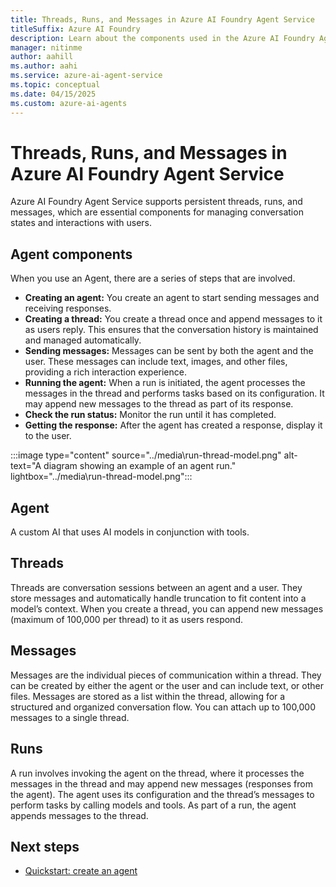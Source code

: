 ```yaml
---
title: Threads, Runs, and Messages in Azure AI Foundry Agent Service
titleSuffix: Azure AI Foundry
description: Learn about the components used in the Azure AI Foundry Agent Service.
manager: nitinme
author: aahill
ms.author: aahi
ms.service: azure-ai-agent-service
ms.topic: conceptual
ms.date: 04/15/2025
ms.custom: azure-ai-agents
---
```


# Threads, Runs, and Messages in Azure AI Foundry Agent Service

Azure AI Foundry Agent Service supports persistent threads, runs, and messages, which are essential components for managing conversation states and interactions with users.

## Agent components

When you use an Agent, there are a series of steps that are involved.

- **Creating an agent:** You create an agent to start sending messages and receiving responses.
- **Creating a thread:** You create a thread once and append messages to it as users reply. This ensures that the conversation history is maintained and managed automatically.
- **Sending messages:** Messages can be sent by both the agent and the user. These messages can include text, images, and other files, providing a rich interaction experience.
- **Running the agent:** When a run is initiated, the agent processes the messages in the thread and performs tasks based on its configuration. It may append new messages to the thread as part of its response.
- **Check the run status:** Monitor the run until it has completed. 
- **Getting the response:** After the agent has created a response, display it to the user.

:::image type="content" source="../media\run-thread-model.png" alt-text="A diagram showing an example of an agent run." lightbox="../media\run-thread-model.png":::

## Agent

A custom AI that uses AI models in conjunction with tools.

## Threads

Threads are conversation sessions between an agent and a user. They store messages and automatically handle truncation to fit content into a model’s context. When you create a thread, you can append new messages (maximum of 100,000 per thread) to it as users respond.

## Messages

Messages are the individual pieces of communication within a thread. They can be created by either the agent or the user and can include text, or other files. Messages are stored as a list within the thread, allowing for a structured and organized conversation flow. You can attach up to 100,000 messages to a single thread.

## Runs

A run involves invoking the agent on the thread, where it processes the messages in the thread and may append new messages (responses from the agent). The agent uses its configuration and the thread’s messages to perform tasks by calling models and tools. As part of a run, the agent appends messages to the thread.

## Next steps

* [Quickstart: create an agent](../quickstart.md)
